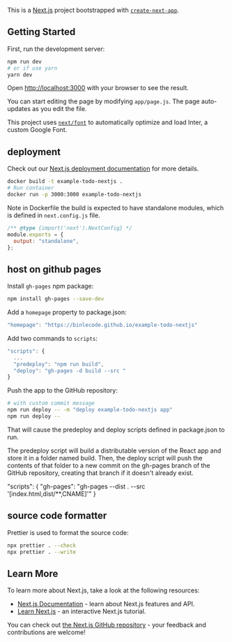 This is a [Next.js](https://nextjs.org/) project bootstrapped with [`create-next-app`](https://github.com/vercel/next.js/tree/canary/packages/create-next-app).

## Getting Started

First, run the development server:

```bash
npm run dev
# or if use yarn
yarn dev
```

Open [http://localhost:3000](http://localhost:3000) with your browser to see the result.

You can start editing the page by modifying `app/page.js`. The page auto-updates as you edit the file.

This project uses [`next/font`](https://nextjs.org/docs/basic-features/font-optimization) to automatically optimize and load Inter, a custom Google Font.

## deployment

Check out our [Next.js deployment documentation](https://nextjs.org/docs/deployment) for more details.

```sh
docker build -t example-todo-nextjs .
# Run container
docker run -p 3000:3000 example-todo-nextjs
```

Note in Dockerfile the build is expected to have standalone modules, which is
defined in `next.config.js` file.

```js
/** @type {import('next').NextConfig} */
module.exports = {
  output: "standalone",
};
```

## host on github pages

Install `gh-pages` npm package:

```sh
npm install gh-pages --save-dev
```

Add a `homepage` property to package.json:

```js
"homepage": "https://binlecode.github.io/example-todo-nextjs"
```

Add two commands to `scripts`:

```js
"scripts": {
  ...
  "predeploy": "npm run build",
  "deploy": "gh-pages -d build --src "
}
```

Push the app to the GitHub repository:

```sh
# with custom commit message
npm run deploy -- -m "deploy example-todo-nextjs app"
npm run deploy --

```

That will cause the predeploy and deploy scripts defined in package.json to run.

The predeploy script will build a distributable version of the React app and 
store it in a folder named build. 
Then, the deploy script will push the contents of that folder to a new commit 
on the gh-pages branch of the GitHub repository, creating that branch if it 
doesn't already exist.




"scripts": { "gh-pages": "gh-pages --dist . --src '[index.html,dist/**,CNAME]'" }


## source code formatter

Prettier is used to format the source code:

```sh
npx prettier . --check
npx prettier . --write
```

## Learn More

To learn more about Next.js, take a look at the following resources:

- [Next.js Documentation](https://nextjs.org/docs) - learn about Next.js features and API.
- [Learn Next.js](https://nextjs.org/learn) - an interactive Next.js tutorial.

You can check out [the Next.js GitHub repository](https://github.com/vercel/next.js/) - your feedback and contributions are welcome!

